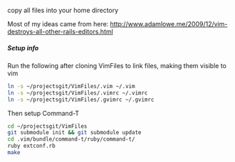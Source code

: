 copy all files into your home directory

Most of my ideas came from here: http://www.adamlowe.me/2009/12/vim-destroys-all-other-rails-editors.html

##### Setup info
Run the following after cloning VimFiles to link files, making them visible to vim 

```bash
ln -s ~/projectsgit/VimFiles/.vim ~/.vim
ln -s ~/projectsgit/VimFiles/.vimrc ~/.vimrc
ln -s ~/projectsgit/VimFiles/.gvimrc ~/.gvimrc
```

Then setup Command-T
```bash
cd ~/projectsgit/VimFiles
git submodule init && git submodule update
cd .vim/bundle/command-t/ruby/command-t/
ruby extconf.rb
make
```
